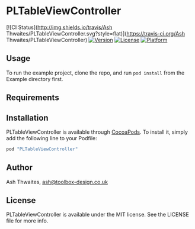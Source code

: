 # PLTableViewController

[![CI Status](http://img.shields.io/travis/Ash Thwaites/PLTableViewController.svg?style=flat)](https://travis-ci.org/Ash Thwaites/PLTableViewController)
[![Version](https://img.shields.io/cocoapods/v/PLTableViewController.svg?style=flat)](http://cocoapods.org/pods/PLTableViewController)
[![License](https://img.shields.io/cocoapods/l/PLTableViewController.svg?style=flat)](http://cocoapods.org/pods/PLTableViewController)
[![Platform](https://img.shields.io/cocoapods/p/PLTableViewController.svg?style=flat)](http://cocoapods.org/pods/PLTableViewController)

## Usage

To run the example project, clone the repo, and run `pod install` from the Example directory first.

## Requirements

## Installation

PLTableViewController is available through [CocoaPods](http://cocoapods.org). To install
it, simply add the following line to your Podfile:

```ruby
pod "PLTableViewController"
```

## Author

Ash Thwaites, ash@toolbox-design.co.uk

## License

PLTableViewController is available under the MIT license. See the LICENSE file for more info.

